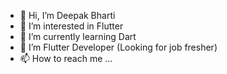 - 👋 Hi, I’m Deepak Bharti
- 👀 I’m interested in Flutter
- 🌱 I’m currently learning Dart
- 💞️ I’m Flutter Developer (Looking for job fresher)
- 📫 How to reach me ...

<!---
deepakbhartiad/deepakbhartiad is a ✨ special ✨ repository because its `README.md` (this file) appears on your GitHub profile.
You can click the Preview link to take a look at your changes.
--->
